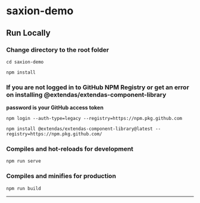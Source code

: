 # saxion-demo

## Run Locally

### Change directory to the root folder
```
cd saxion-demo
```

```
npm install
```

### If you are not logged in to GitHub NPM Registry or get an error on installing @extendas/extendas-component-library
**password is your GitHub access token**
```
npm login --auth-type=legacy --registry=https://npm.pkg.github.com

npm install @extendas/extendas-component-library@latest --registry=https://npm.pkg.github.com/
```

### Compiles and hot-reloads for development
```
npm run serve
```

### Compiles and minifies for production
```
npm run build
```
---

